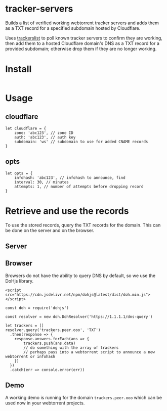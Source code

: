 # tracker-servers
Builds a list of verified working webtorrent tracker servers and adds them as a TXT record for a specified subdomain hosted by Cloudflare.

Uses [trackerslist](https://github.com/ngosang/trackerslist) to poll known tracker servers to confirm they are working, then add them to a hosted Cloudflare domain's DNS as a TXT record for a provided subdomain; otherwise drop them if they are no longer working.

# Install
```

```

# Usage

## cloudflare
```
let cloudflare = {
    zone: 'abc123', // zone ID
    auth: 'abc123', // auth key
    subdomain: 'ws' // subdomain to use for added CNAME records
}
```

## opts
```
let opts = {
    infohash: 'abc123', // infohash to announce, find
    interval: 30, // minutes
    attempts: 1, // number of attempts before dropping record
}
```

# Retrieve and use the records
To use the stored records, query the TXT records for the domain. This can be done on the server and on the browser.

## Server

## Browser
Browsers do not have the ability to query DNS by default, so we use the DoHjs library.

```
<script src="https://cdn.jsdelivr.net/npm/dohjs@latest/dist/doh.min.js"></script>

const doh = require('dohjs')

const resolver = new doh.DohResolver('https://1.1.1.1/dns-query')

let trackers = []
resolver.query('trackers.peer.ooo', 'TXT')
  .then(response => {
    response.answers.forEach(ans => {
        trackers.push(ans.data)
        // do something with the array of trackers
        // perhaps pass into a webtorrent script to announce a new webtorrent or infohash
    })
  })
  .catch(err => console.error(err))
```

## Demo
A working demo is running for the domain `trackers.peer.ooo` which can be used now in your webtorrent projects.
